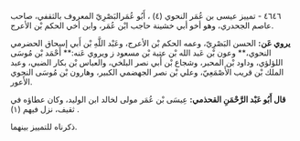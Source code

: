 ٤٦٤٦ - تمييز عيسى بن عُمَر النحوي (٤) ، أَبُو عُمَرالبَصْرِيّ المعروف بالثقفي، صاحب عاصم الجحدري، وهو أخو أبي خشينة حاجب ابْن عُمَر، وابن أخي الحكم بْن الأعرج.

**يروي عَن:** الحسن البَصْرِيّ، وعمه الحكم بْن الأعرج، وعَبْد اللَّهِ بْن أَبي إسحاق الحضرمي النحوي،** وعون بْن عَبد الله بْن عتبة بْن مسعود ز ويروي عَنه:** أَحْمَد بْن مُوسَى اللؤلؤي، وداود بْن المحبر، وشجاع بْن أَبي نصر البلخي، والعباس بْن بكار الضبي، وعبد الملك بْن قريب الأَصْمَعِيّ، وعلي بْن نصر الجهضمي الكبير، وهارون بْن مُوسَى النحوي الأَعور.

**قال أَبُو عَبْد الرَّحْمَنِ القحذمي:** عِيسَى بْن عُمَر مولى لخالد ابن الوليد، وكان عطاؤه في ثقيف، نزل فيهم (١) .

ذكرناه للتمييز بينهما.